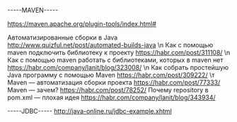 -----MAVEN-----

https://maven.apache.org/plugin-tools/index.html#

Автоматизированные сборки в Java http://www.quizful.net/post/automated-builds-java \n
Как с помощью maven подключить библиотеку к проекту https://habr.com/post/311108/ \n
Как с помощью maven работать с библиотеками, которых в maven нет https://habr.com/company/lanit/blog/323008/ \n
Как собрать простейшую Java программу с помощью Maven https://habr.com/post/309222/ \т
Maven — автоматизация сборки проекта https://habr.com/post/77333/
Maven — зачем? https://habr.com/post/78252/
Почему repository в pom.xml — плохая идея https://habr.com/company/lanit/blog/343934/


-----JDBC-----
http://java-online.ru/jdbc-example.xhtml
